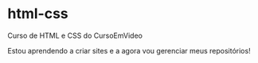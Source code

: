 # html-css
 Curso de HTML e CSS do CursoEmVideo

 Estou aprendendo a criar sites e a agora vou gerenciar meus repositórios!

<a href="https://arthurmenos.github.io/html-css/exercicios/ex001/index.html">